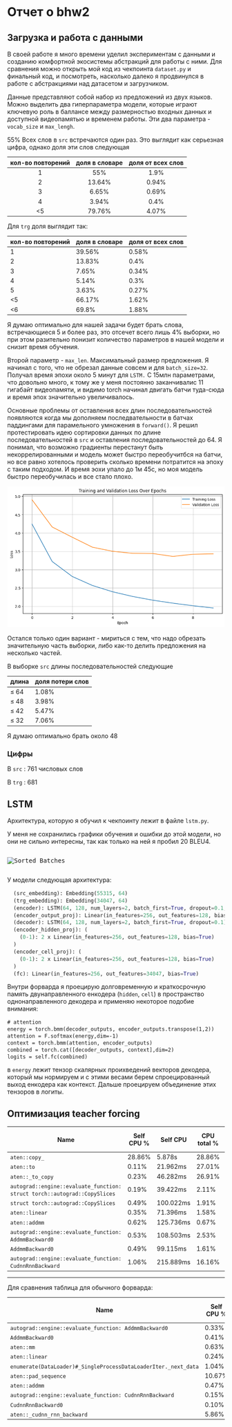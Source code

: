 # Отчет о bhw2

## Загрузка и работа с данными

В своей работе я много времени уделил экспериментам с данными и созданию комфортной экосистемы абстракций для работы с ними. Для сравнения можно открыть мой код из чекпоинта `dataset.py` и финальный код, и посмотреть, насколько далеко я продвинулся в работе с абстракциями над датасетом и загрузчиком.

Данные представляют собой набор из предложений из двух языков. Можно выделить два гиперпараметра модели, которые играют ключевую роль в баллансе между размерностью входных данных и доступной видеопамятью и временем работы. Эти два параметра - `vocab_size` и `max_lengh`.

55% Всех слов в `src` встречаются один раз. Это выглядит как серьезная цифра, однако доля эти слов следующая

| кол-во повторений | доля в словаре | доля от всех слов |
| :------------------------------: | :------------------------: | :-----------------------------: |
|                1                |            55%            |              1.9%              |
|                2                |           13.64%           |              0.94%              |
|                3                |           6.65%           |              0.69%              |
|                4                |           3.94%           |              0.4%              |
|                <5                |           79.76%           |              4.07%              |

Для `trg` доля выглядит так:

| кол-во повторений | доля в словаре | доля от всех слов |
| -------------------------------- | -------------------------- | ------------------------------- |
| 1                                | 39.56%                     | 0.58%                           |
| 2                                | 13.83%                     | 0.4%                            |
| 3                                | 7.65%                      | 0.34%                           |
| 4                                | 5.14%                      | 0.3%                            |
| 5                                | 3.63%                      | 0.27%                           |
| <5                               | 66.17%                     | 1.62%                           |
| <6                               | 69.8%                      | 1.88%                           |

Я думаю оптимально для нашей задачи будет брать слова, встречающиеся 5 и более раз, это отсечет всего лишь 4% выборки, но при этом разительно понизит количество параметров в нашей модели и снизит время обучения.

Второй параметр - `max_len`. Максимальный размер предложения. Я начинал с того, что не обрезал данные совсем и для `batch_size=32`. Получал время эпохи около 5 минут для `LSTM.` C 15млн параметрами, что довольно много, к тому же у меня постоянно заканчивалис 11 гигабайт видеопамяти, и видимо torch начинал двигать батчи туда-сюда и время эпох значительно увеличивалось.

Основные проблемы от оставления всех длин последовательностей появляются когда мы дополняем последвательности в батчах паддингами для парамельного умножения в `forward()`. Я решил протестировать идею сортировки данных по длине последовательностей в `src` и оставления последовательностей до 64. Я понимал, что возможно градиенты перестанут быть некоррелированными и модель может быстро переобучитбся на батчи, но все равно хотелось проверить сколько времени потратится на эпоху с таким подходом. И время эохи упало до 1м 45с, но моя модель быстро переобучилась и все стало плохо.

![](lstm-sorted-batches-losses.png "Sorted Batches")

Остался только один вариант - мириться с тем, что надо обрезать значительную часть выборки, либо как-то делить предложения на несколько частей.

В выборке `src` длины последовательностей следующие

| длина  | доля потери слов |
| ----------- | ------------------------------ |
| $\leq$ 64 | 1.08%                          |
| $\leq$ 48 | 3.98%                          |
| $\leq$ 42 | 5.47%                          |
| $\leq$ 32 | 7.06%                          |

Я думаю оптимально брать около 48

### Цифры

В `src` : 761 числовых слов

В `trg` : 681

## LSTM

Архитектура, которую я обучил к чекпоинту лежит в файле `lstm.py`.

У меня не сохранились графики обучения и ошибки до этой модели, но они не сильно интересны, так как только на ней я пробил 20 BLEU4.

<pre class="vditor-reset" placeholder="" contenteditable="true" spellcheck="false"><p data-block="0"><img src="https://file+.vscode-resource.vscode-cdn.net/c%3A/Users/Dubinin%20Daniil/Desktop/bhw2/report/lstm-sorted-batches-losses.png" alt="Sorted Batches"/></p></pre>

У модели следующая архитектура:

```python
  (src_embedding): Embedding(55315, 64)
  (trg_embedding): Embedding(34047, 64)
  (encoder): LSTM(64, 128, num_layers=2, batch_first=True, dropout=0.1, bidirectional=True)
  (encoder_output_proj): Linear(in_features=256, out_features=128, bias=True)
  (decoder): LSTM(64, 128, num_layers=2, batch_first=True, dropout=0.1)
  (encoder_hidden_proj): (
    (0-1): 2 x Linear(in_features=256, out_features=128, bias=True)
  )
  (encoder_cell_proj): (
    (0-1): 2 x Linear(in_features=256, out_features=128, bias=True)
  )
  (fc): Linear(in_features=256, out_features=34047, bias=True)
```

Внутри форварда я проецирую долговременную и краткосрочную память двунаправленного енкодера (`hidden`, `cell`) в пространство однонаправленного декодера и применяю некоторое подобие внимания:

```python-repl
# attention
energy = torch.bmm(decoder_outputs, encoder_outputs.transpose(1,2))  
attention = F.softmax(energy,dim=-1)
context = torch.bmm(attention, encoder_outputs)
combined = torch.cat([decoder_outputs, context],dim=2)
logits = self.fc(combined)
```

в `energy` лежит тензор скалярных проихведений векторов декодера, который мы нормируем и с этими весами берем спроецированный выход енкодера как контекст. Дальше проецируем объединение этих тензоров в логиты.

## Оптимизация teacher forcing

| Name                                                                        | Self CPU % | Self CPU  | CPU total % | CPU total | CPU time avg | Self CUDA | Self CUDA % | CUDA total | CUDA time avg | # of Calls |
| --------------------------------------------------------------------------- | ---------- | --------- | ----------- | --------- | ------------ | --------- | ----------- | ---------- | ------------- | ---------- |
| `aten::copy_`                                                             | 28.86%     | 5.878s    | 28.86%      | 5.878s    | 133.093us    | 10.713s   | 46.42%      | 10.713s    | 242.559us     | 44166      |
| `aten::to`                                                                | 0.11%      | 21.962ms  | 27.01%      | 5.502s    | 603.553us    | 19.197ms  | 0.08%       | 6.505s     | 713.577us     | 9116       |
| `aten::_to_copy`                                                          | 0.23%      | 46.282ms  | 26.91%      | 5.480s    | 2.149ms      | 11.916ms  | 0.05%       | 6.486s     | 2.543ms       | 2550       |
| `autograd::engine::evaluate_function: struct torch::autograd::CopySlices` | 0.19%      | 39.422ms  | 2.11%       | 429.041ms | 191.195us    | 7.573ms   | 0.03%       | 3.998s     | 1.782ms       | 2244       |
| `struct torch::autograd::CopySlices`                                      | 0.49%      | 100.022ms | 1.91%       | 389.619ms | 173.627us    | 31.028ms  | 0.13%       | 3.991s     | 1.778ms       | 2244       |
| `aten::linear`                                                            | 0.35%      | 71.396ms  | 1.58%       | 321.578ms | 116.768us    | 21.630ms  | 0.09%       | 2.392s     | 868.514us     | 2754       |
| `aten::addmm`                                                             | 0.62%      | 125.736ms | 0.67%       | 137.476ms | 51.839us     | 2.319s    | 10.05%      | 2.323s     | 876.102us     | 2652       |
| `autograd::engine::evaluate_function: AddmmBackward0`                     | 0.53%      | 108.503ms | 2.53%       | 515.485ms | 194.376us    | 22.751ms  | 0.10%       | 1.872s     | 706.038us     | 2652       |
| `AddmmBackward0`                                                          | 0.49%      | 99.115ms  | 1.61%       | 327.481ms | 123.485us    | 30.174ms  | 0.13%       | 1.684s     | 634.888us     | 2652       |
| `autograd::engine::evaluate_function: CudnnRnnBackward`                   | 1.06%      | 215.889ms | 16.16%      | 3.292s    | 1.403ms      | 38.598ms  | 0.17%       | 1.665s     | 709.835us     | 2346       |

---

Для сравнения таблица для обычного форварда:

| Name                                                              | Self CPU % | Self CPU  | CPU total % | CPU total | CPU time avg | Self CUDA | Self CUDA % | CUDA total | CUDA time avg | # of Calls |
| ----------------------------------------------------------------- | ---------- | --------- | ----------- | --------- | ------------ | --------- | ----------- | ---------- | ------------- | ---------- |
| `autograd::engine::evaluate_function: AddmmBackward0`           | 0.33%      | 16.051ms  | 1.90%       | 93.427ms  | 183.190us    | 3.200ms   | 0.06%       | 938.012ms  | 1.839ms       | 510        |
| `AddmmBackward0`                                                | 0.41%      | 19.957ms  | 1.36%       | 66.563ms  | 130.516us    | 5.264ms   | 0.10%       | 820.590ms  | 1.609ms       | 510        |
| `aten::mm`                                                      | 0.63%      | 30.851ms  | 0.63%       | 30.851ms  | 23.267us     | 818.848ms | 15.57%      | 818.848ms  | 617.532us     | 1326       |
| `aten::linear`                                                  | 0.24%      | 11.580ms  | 1.50%       | 73.622ms  | 120.297us    | 3.487ms   | 0.07%       | 727.171ms  | 1.188ms       | 612        |
| `enumerate(DataLoader)#_SingleProcessDataLoaderIter._next_data` | 1.04%      | 51.007ms  | 29.59%      | 1.453s    | 14.244ms     | 594.000us | 0.01%       | 712.701ms  | 6.987ms       | 102        |
| `aten::pad_sequence`                                            | 10.67%     | 524.009ms | 28.46%      | 1.398s    | 6.851ms      | 145.432ms | 2.76%       | 712.075ms  | 3.491ms       | 204        |
| `aten::addmm`                                                   | 0.47%      | 23.056ms  | 0.50%       | 24.696ms  | 48.423us     | 704.618ms | 13.40%      | 705.381ms  | 1.383ms       | 510        |
| `autograd::engine::evaluate_function: CudnnRnnBackward`         | 0.15%      | 7.512ms   | 7.63%       | 374.743ms | 1.837ms      | 648.000us | 0.01%       | 570.837ms  | 2.798ms       | 204        |
| `CudnnRnnBackward0`                                             | 0.10%      | 5.078ms   | 7.48%       | 367.231ms | 1.800ms      | 637.000us | 0.01%       | 570.189ms  | 2.795ms       | 204        |
| `aten::_cudnn_rnn_backward`                                     | 5.86%      | 287.620ms | 7.38%       | 362.154ms | 1.775ms      | 508.806ms | 9.67%       | 569.552ms  | 2.792ms       | 204        |
